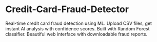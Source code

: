 # Credit-Card-Fraud-Detector
Real-time credit card fraud detection using ML. Upload CSV files, get instant AI analysis with confidence scores. Built with Random Forest classifier. Beautiful web interface with downloadable fraud reports.
